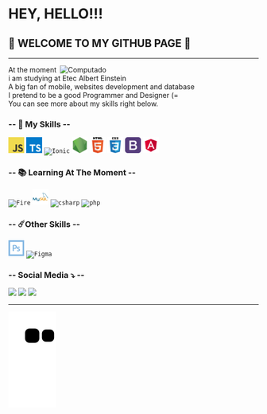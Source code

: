 
<h1>HEY, HELLO!!!</h1>
<h2>🔶	WELCOME TO MY GITHUB PAGE 🔶</h2>
<hr> </hr>
<img src="https://raw.githubusercontent.com/MicaelliMedeiros/micaellimedeiros/master/image/computer-illustration.png" min-width="400px" max-width="400px" width="400px" align="right" alt="Computado">
<p align="left">
  At the moment i am studying at Etec Albert Einstein <br>
  <!-- Working with e-commerce management... <br> -->
  A big fan of mobile, websites development and database <br>
  I pretend to be a good Programmer and Designer (= <br>
  You can see more about my skills right below.
</p>

<h3>-- 🚀 My Skills --</h3>

<code><img height="32" src="https://raw.githubusercontent.com/github/explore/80688e429a7d4ef2fca1e82350fe8e3517d3494d/topics/javascript/javascript.png" alt="Javascript"/></code>
<code><img height="32" src="https://raw.githubusercontent.com/github/explore/80688e429a7d4ef2fca1e82350fe8e3517d3494d/topics/typescript/typescript.png" alt="Typescript"/></code>
<code><img height="32" src="https://ionicframework.com/img/meta/logo.png" alt="Ionic"/></code>
<code><img height="32" src="https://raw.githubusercontent.com/github/explore/80688e429a7d4ef2fca1e82350fe8e3517d3494d/topics/nodejs/nodejs.png" alt="Nodejs"/></code>
<code><img height="32" src="https://raw.githubusercontent.com/github/explore/80688e429a7d4ef2fca1e82350fe8e3517d3494d/topics/html/html.png" alt="HTML5"/></code>
<code><img height="32" src="https://raw.githubusercontent.com/github/explore/80688e429a7d4ef2fca1e82350fe8e3517d3494d/topics/css/css.png" alt="CSS"/></code>
<code><img height="32" src="https://raw.githubusercontent.com/github/explore/80688e429a7d4ef2fca1e82350fe8e3517d3494d/topics/bootstrap/bootstrap.png" alt="Bootstrap"/></code>
<code><img height="32" src="https://raw.githubusercontent.com/github/explore/80688e429a7d4ef2fca1e82350fe8e3517d3494d/topics/angular/angular.png" alt="Angular"/></code>

<h3>-- 📚 Learning At The Moment -- </h3>

<p align="left">
<code><img height="32" src="https://www.vectorlogo.zone/logos/firebase/firebase-icon.svg" alt="Fire"/></code>
<code><img height="32" src="https://raw.githubusercontent.com/devicons/devicon/master/icons/mysql/mysql-original-wordmark.svg" alt="sql"/></code>
<code><img height="32" src="https://seeklogo.com/images/C/c-sharp-c-logo-02F17714BA-seeklogo.com.png" alt="csharp"/></code>
<code><img height="32" src="https://cdn-icons-png.flaticon.com/512/5968/5968332.png" alt="php"/></code>
</p>

<H3>-- ☄️Other Skills --</h3>

<p align="left">
  
  <code><img height="32" src="https://raw.githubusercontent.com/devicons/devicon/master/icons/photoshop/photoshop-line.svg" alt="photoshop" alt="Photo"/></code>
      <code><img height="32" src="https://www.vectorlogo.zone/logos/figma/figma-icon.svg" alt="Figma"/></code>
</p>


<H3>-- Social Media ⤵️ --</h3>
<div> 
  <a href="https://www.behance.net/Kc_16?tracking_source=search_users|kau%C3%A3%20miguel" target="_blank"><img src="https://img.shields.io/badge/Behance-1769ff?style=for-the-badge&logo=behance&logoColor=white" target="_blank"></a>
  <a href="https://z-p42.www.instagram.com/kaua_mtds/?hl=af" target="_blank"><img src="https://img.shields.io/badge/-Instagram-%23E4405F?style=for-the-badge&logo=instagram&logoColor=white" target="_blank"></a>
 <a href="https://www.linkedin.com/in/kau%C3%A3-miguel-a107b71b9"><img src="https://img.shields.io/badge/-LinkedIn-%230077B5?style=for-the-badge&logo=linkedin&logoColor=white" target="_blank"></a>
</div>
   <hr></hr>
   
   ![snake gif](https://github.com/Kc1t/Kc1t/blob/output/github-contribution-grid-snake.svg)
  
<!--
<br>
 <img src="https://raw.githubusercontent.com/MicaelliMedeiros/micaellimedeiros/master/image/computer-illustration.png" min-width="400px" max-width="400px" width="400px" align="right" alt="Computado">
 <br>
 <br>
 <h3>-- A Little About Me:  --</h3>

<p align="left">
  At the moment i am studying at Etec Albert Einstein <br>
  Working with e-commerce management... <br>
  A big fan of mobile, websites development and databases <br>
  I pretend to be a good programmer and designer (= <br>
  You can see more about my skills right below.
</p>

<br>
<br>
<h3>-- 🚀 My Skills --</h3>

<code><img height="32" src="https://raw.githubusercontent.com/github/explore/80688e429a7d4ef2fca1e82350fe8e3517d3494d/topics/javascript/javascript.png" alt="Javascript"/></code>
<code><img height="32" src="https://raw.githubusercontent.com/github/explore/80688e429a7d4ef2fca1e82350fe8e3517d3494d/topics/typescript/typescript.png" alt="Typescript"/></code>
<code><img height="32" src="https://raw.githubusercontent.com/github/explore/80688e429a7d4ef2fca1e82350fe8e3517d3494d/topics/nodejs/nodejs.png" alt="Nodejs"/></code>
<code><img height="32" src="https://raw.githubusercontent.com/github/explore/80688e429a7d4ef2fca1e82350fe8e3517d3494d/topics/html/html.png" alt="HTML5"/></code>
<code><img height="32" src="https://raw.githubusercontent.com/github/explore/80688e429a7d4ef2fca1e82350fe8e3517d3494d/topics/css/css.png" alt="CSS"/></code>
<code><img height="32" src="https://raw.githubusercontent.com/github/explore/80688e429a7d4ef2fca1e82350fe8e3517d3494d/topics/bootstrap/bootstrap.png" alt="Bootstrap"/></code>
<code><img height="32" src="https://raw.githubusercontent.com/github/explore/80688e429a7d4ef2fca1e82350fe8e3517d3494d/topics/angular/angular.png" alt="Angular"/></code>


<!--
<H2> SOME OF MY SKILLS: </H2>
<br>
<p align="left">  
 <a href="https://developer.mozilla.org/en-US/docs/Web/JavaScript" target="_blank" rel="noreferrer"> <img src="https://raw.githubusercontent.com/devicons/devicon/master/icons/javascript/javascript-original.svg" alt="javascript" width="55" height="32"/> <a href="https://angular.io" target="_blank" rel="noreferrer"> <img src="https://angular.io/assets/images/logos/angular/angular.svg" alt="angular" width="60" height="60"/></a>
 </p>
 
<p align="left">
 
<a href="https://www.w3schools.com/css/" target="_blank" rel="noreferrer"> <img src="https://raw.githubusercontent.com/devicons/devicon/master/icons/css3/css3-original-wordmark.svg" alt="css3" width="60" height="60"/> </a>
<a href="https://www.w3.org/html/" target="_blank" rel="noreferrer"> 
<img src="https://raw.githubusercontent.com/devicons/devicon/master/icons/html5/html5-original-wordmark.svg" alt="html5" width="60" height="60"/> </a> 
<br>
</p>

<a href="https://ionicframework.com" target="_blank" rel="noreferrer"> <img src="https://upload.wikimedia.org/wikipedia/commons/d/d1/Ionic_Logo.svg" alt="ionic" width="60" height="60"/> </a>  


<h3 align="left">-- Learning At The Moment:  --</h3>
<p align="left"> 
<a href="https://aws.amazon.com" target="_blank" rel="noreferrer"> <img src="https://raw.githubusercontent.com/devicons/devicon/master/icons/amazonwebservices/amazonwebservices-original-wordmark.svg" alt="aws" width="60" height="50"/> </a>
<a href="https://firebase.google.com/" target="_blank" rel="noreferrer"> <img src="https://www.vectorlogo.zone/logos/firebase/firebase-icon.svg" alt="firebase" width="60" height="50"/> </a>
<a href="https://www.mysql.com/" target="_blank" rel="noreferrer"> <img src="https://raw.githubusercontent.com/devicons/devicon/master/icons/mysql/mysql-original-wordmark.svg" alt="mysql" width="60" height="50"/> </a>
</p>



[![kc1t](https://github-readme-stats.vercel.app/api/top-langs/?username=iuricode&hide=html&layout=compact&theme=default)](https://github.com/anuraghazra/github-readme-stats)

 <br>
 
<img src="https://img.shields.io/badge/JavaScript-323330?style=for-the-badge&logo=javascript&logoColor=F7DF1E" />
<img src="https://img.shields.io/badge/Angular-DD0031?style=for-the-badge&logo=angular&logoColor=white" />
<img src="https://img.shields.io/badge/HTML5-E34F26?style=for-the-badge&logo=html5&logoColor=white" /> 
<img src="https://img.shields.io/badge/CSS3-1572B6?style=for-the-badge&logo=css3&logoColor=white" />
<h4> Ionic, Some Frameworks and other...</h4>

Learning at the Moment:
<p align="left">
 <a> 
  <img src="https://img.shields.io/badge/PHP-777BB4?style=for-the-badge&logo=php&logoColor=white "/> 
 </a>
 
  <a>
<img src="https://img.shields.io/badge/C%23-239120?style=for-the-badge&logo=c-sharp&logoColor=white"/>
 </a>
 
 <a>
  <img src="https://img.shields.io/badge/MySQL-00000F?style=for-the-badge&logo=mysql&logoColor=white" /> 
 </a>
  
 <a>
 <img src= "https://img.shields.io/badge/Python-14354C?style=for-the-badge&logo=python&logoColor=white" />
 </a>
 </p>


<br>



<p align="lfet">
 <H3>-- 💼Others Tools: -- </H3> <a href="https://www.photoshop.com/en" target="_blank" rel="noreferrer"> <img src="https://raw.githubusercontent.com/devicons/devicon/master/icons/photoshop/photoshop-line.svg" alt="photoshop" width="40" height="40"/> 
 </a>
 <a href="https://www.adobe.com/in/products/illustrator.html" target="_blank" rel="noreferrer"> <img src="https://www.vectorlogo.zone/logos/adobe_illustrator/adobe_illustrator-icon.svg" alt="illustrator" width="40" height="40"/> </a>
 <a href="https://www.figma.com/" target="_blank" rel="noreferrer"> <img src="https://www.vectorlogo.zone/logos/figma/figma-icon.svg" alt="figma" width="40" height="40"/> </a>

</p>

<h3 align="left">My Social Medias:</h3>
<p align="left">
<a href="https://twitter.com/kc_1t" target="blank"><img align="center" src="https://raw.githubusercontent.com/rahuldkjain/github-profile-readme-generator/master/src/images/icons/Social/twitter.svg" alt="kc_1t" height="30" width="40" /></a>
<a href="https://instagram.com/kaua_mtds" target="blank"><img align="center" src="https://raw.githubusercontent.com/rahuldkjain/github-profile-readme-generator/master/src/images/icons/Social/instagram.svg" alt="kaua_mtds" height="30" width="40" /></a>
<a href="https://www.behance.net/Kc_16?tracking_source=search_users%7CKau%C3%A3%20Miguel" target="blank"><img align="center" src="https://raw.githubusercontent.com/rahuldkjain/github-profile-readme-generator/master/src/images/icons/Social/behance.svg" alt="kauã miguel" height="30" width="40" /></a>
</p>
 <a href = "mailto:contatorafaballerini@gmail.com"><img src="https://img.shields.io/badge/-Gmail-%23333?style=for-the-badge&logo=gmail&logoColor=white" target="_blank"></a>

[![kc1t](https://github-readme-stats.vercel.app/api/top-langs/?username=iuricode&hide=html&layout=compact=true&theme=radical)](https://github.com/anuraghazra/github-readme-stats)
-->



